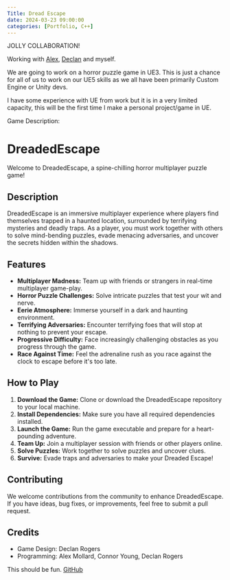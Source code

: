 ```yaml
---
Title: Dread Escape
date: 2024-03-23 09:00:00
categories: [Portfolio, C++]
---
```

JOLLY COLLABORATION!

Working with [Alex](https://github.com/AlexMollard), [Declan](https://github.com/DeclanRogers) and myself.

We are going to work on a horror puzzle game in UE3. This is just a chance for all of us to work on our UE5 skills as we all have been primarily Custom Engine or Unity devs.

I have some experience with UE from work but it is in a very limited capacity, this will be the first time I make a personal project/game in UE.

Game Description:
# DreadedEscape

Welcome to DreadedEscape, a spine-chilling horror multiplayer puzzle game!

## Description

DreadedEscape is an immersive multiplayer experience where players find themselves trapped in a haunted location, surrounded by terrifying mysteries and deadly traps. As a player, you must work together with others to solve mind-bending puzzles, evade menacing adversaries, and uncover the secrets hidden within the shadows.

## Features

- **Multiplayer Madness:** Team up with friends or strangers in real-time multiplayer game-play.
- **Horror Puzzle Challenges:** Solve intricate puzzles that test your wit and nerve.
- **Eerie Atmosphere:** Immerse yourself in a dark and haunting environment.
- **Terrifying Adversaries:** Encounter terrifying foes that will stop at nothing to prevent your escape.
- **Progressive Difficulty:** Face increasingly challenging obstacles as you progress through the game.
- **Race Against Time:** Feel the adrenaline rush as you race against the clock to escape before it's too late.

## How to Play

1. **Download the Game:** Clone or download the DreadedEscape repository to your local machine.
2. **Install Dependencies:** Make sure you have all required dependencies installed.
3. **Launch the Game:** Run the game executable and prepare for a heart-pounding adventure.
4. **Team Up:** Join a multiplayer session with friends or other players online.
5. **Solve Puzzles:** Work together to solve puzzles and uncover clues.
6. **Survive:** Evade traps and adversaries to make your Dreaded Escape!

## Contributing

We welcome contributions from the community to enhance DreadedEscape. If you have ideas, bug fixes, or improvements, feel free to submit a pull request.

## Credits

- Game Design: Declan Rogers
- Programming: Alex Mollard, Connor Young, Declan Rogers

This should be fun.
[GitHub](https://github.com/AlexMollard/DreadedEscape)